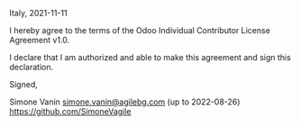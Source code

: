

Italy, 2021-11-11

I hereby agree to the terms of the Odoo Individual Contributor License Agreement v1.0.

I declare that I am authorized and able to make this agreement and sign this declaration.

Signed,

Simone Vanin simone.vanin@agilebg.com (up to 2022-08-26) https://github.com/SimoneVagile
